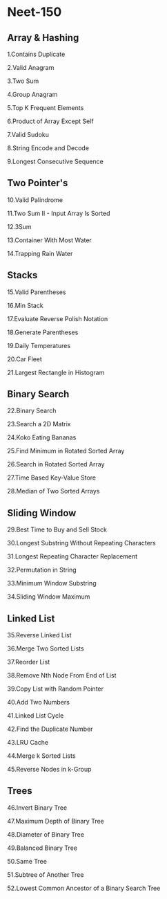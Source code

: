 # Neet-150
## Array & Hashing
1.Contains Duplicate

2.Valid Anagram

3.Two Sum

4.Group Anagram

5.Top K Frequent Elements

6.Product of Array Except Self

7.Valid Sudoku

8.String Encode and Decode

9.Longest Consecutive Sequence

## Two Pointer's
10.Valid Palindrome

11.Two Sum II - Input Array Is Sorted

12.3Sum

13.Container With Most Water

14.Trapping Rain Water

## Stacks
15.Valid Parentheses

16.Min Stack

17.Evaluate Reverse Polish Notation

18.Generate Parentheses

19.Daily Temperatures

20.Car Fleet

21.Largest Rectangle in Histogram

## Binary Search
22.Binary Search

23.Search a 2D Matrix

24.Koko Eating Bananas

25.Find Minimum in Rotated Sorted Array

26.Search in Rotated Sorted Array

27.Time Based Key-Value Store

28.Median of Two Sorted Arrays

## Sliding Window
29.Best Time to Buy and Sell Stock

30.Longest Substring Without Repeating Characters

31.Longest Repeating Character Replacement

32.Permutation in String

33.Minimum Window Substring

34.Sliding Window Maximum

## Linked List
35.Reverse Linked List

36.Merge Two Sorted Lists

37.Reorder List

38.Remove Nth Node From End of List

39.Copy List with Random Pointer

40.Add Two Numbers

41.Linked List Cycle

42.Find the Duplicate Number

43.LRU Cache

44.Merge k Sorted Lists

45.Reverse Nodes in k-Group

## Trees
46.Invert Binary Tree

47.Maximum Depth of Binary Tree

48.Diameter of Binary Tree

49.Balanced Binary Tree

50.Same Tree

51.Subtree of Another Tree

52.Lowest Common Ancestor of a Binary Search Tree
